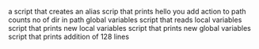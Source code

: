 a script that creates an alias
scrip that prints hello you
add action to path
counts no of dir in path
global variables
script that reads local variables
script that prints new local variables
script that prints new global variables
script that prints addition of 128 lines

